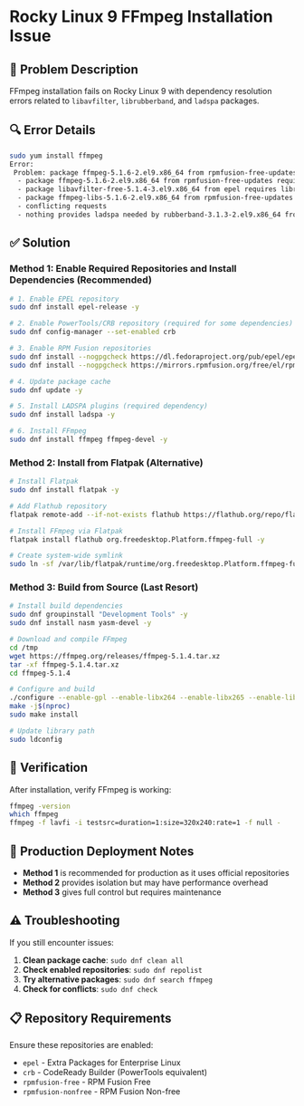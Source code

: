 # Rocky Linux 9 FFmpeg Installation Issue

## 🚨 Problem Description
FFmpeg installation fails on Rocky Linux 9 with dependency resolution errors related to `libavfilter`, `librubberband`, and `ladspa` packages.

## 🔍 Error Details
```bash
sudo yum install ffmpeg
Error:
 Problem: package ffmpeg-5.1.6-2.el9.x86_64 from rpmfusion-free-updates requires libavfilter.so.8()(64bit), but none of the providers can be installed
  - package ffmpeg-5.1.6-2.el9.x86_64 from rpmfusion-free-updates requires libavfilter.so.8(LIBAVFILTER_8)(64bit), but none of the providers can be installed
  - package libavfilter-free-5.1.4-3.el9.x86_64 from epel requires librubberband.so.2()(64bit), but none of the providers can be installed
  - package ffmpeg-libs-5.1.6-2.el9.x86_64 from rpmfusion-free-updates requires librubberband.so.2()(64bit), but none of the providers can be installed
  - conflicting requests
  - nothing provides ladspa needed by rubberband-3.1.3-2.el9.x86_64 from epel
```

## ✅ Solution

### Method 1: Enable Required Repositories and Install Dependencies (Recommended)

```bash
# 1. Enable EPEL repository
sudo dnf install epel-release -y

# 2. Enable PowerTools/CRB repository (required for some dependencies)
sudo dnf config-manager --set-enabled crb

# 3. Enable RPM Fusion repositories
sudo dnf install --nogpgcheck https://dl.fedoraproject.org/pub/epel/epel-release-latest-9.noarch.rpm
sudo dnf install --nogpgcheck https://mirrors.rpmfusion.org/free/el/rpmfusion-free-release-9.noarch.rpm https://mirrors.rpmfusion.org/nonfree/el/rpmfusion-nonfree-release-9.noarch.rpm

# 4. Update package cache
sudo dnf update -y

# 5. Install LADSPA plugins (required dependency)
sudo dnf install ladspa -y

# 6. Install FFmpeg
sudo dnf install ffmpeg ffmpeg-devel -y
```

### Method 2: Install from Flatpak (Alternative)

```bash
# Install Flatpak
sudo dnf install flatpak -y

# Add Flathub repository
flatpak remote-add --if-not-exists flathub https://flathub.org/repo/flathub.flatpakrepo

# Install FFmpeg via Flatpak
flatpak install flathub org.freedesktop.Platform.ffmpeg-full -y

# Create system-wide symlink
sudo ln -sf /var/lib/flatpak/runtime/org.freedesktop.Platform.ffmpeg-full/x86_64/22.08/active/files/bin/ffmpeg /usr/local/bin/ffmpeg
```

### Method 3: Build from Source (Last Resort)

```bash
# Install build dependencies
sudo dnf groupinstall "Development Tools" -y
sudo dnf install nasm yasm-devel -y

# Download and compile FFmpeg
cd /tmp
wget https://ffmpeg.org/releases/ffmpeg-5.1.4.tar.xz
tar -xf ffmpeg-5.1.4.tar.xz
cd ffmpeg-5.1.4

# Configure and build
./configure --enable-gpl --enable-libx264 --enable-libx265 --enable-libvpx --enable-libfdk-aac --enable-libmp3lame --enable-libopus
make -j$(nproc)
sudo make install

# Update library path
sudo ldconfig
```

## 🔧 Verification

After installation, verify FFmpeg is working:

```bash
ffmpeg -version
which ffmpeg
ffmpeg -f lavfi -i testsrc=duration=1:size=320x240:rate=1 -f null -
```

## 🚀 Production Deployment Notes

- **Method 1** is recommended for production as it uses official repositories
- **Method 2** provides isolation but may have performance overhead
- **Method 3** gives full control but requires maintenance

## ⚠️ Troubleshooting

If you still encounter issues:

1. **Clean package cache**: `sudo dnf clean all`
2. **Check enabled repositories**: `sudo dnf repolist`
3. **Try alternative packages**: `sudo dnf search ffmpeg`
4. **Check for conflicts**: `sudo dnf check`

## 📋 Repository Requirements

Ensure these repositories are enabled:
- `epel` - Extra Packages for Enterprise Linux
- `crb` - CodeReady Builder (PowerTools equivalent)
- `rpmfusion-free` - RPM Fusion Free
- `rpmfusion-nonfree` - RPM Fusion Non-free
